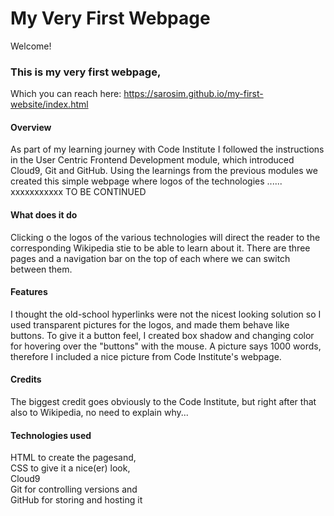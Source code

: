 # My Very First Webpage

Welcome!

### This is my very first webpage,
Which you can reach here: https://sarosim.github.io/my-first-website/index.html

#### Overview
As part of my learning journey with Code Institute I followed the instructions in the User Centric Frontend Development module, which introduced Cloud9, Git and GitHub.
Using the learnings from the previous modules we created this simple webpage where logos of the technologies ...... xxxxxxxxxxx TO BE CONTINUED
#### What does it do
Clicking o the logos of the various technologies will direct the reader to the corresponding Wikipedia stie to be able to learn about it. There are three pages and a navigation bar on the top of each where we can switch between them.
#### Features
I thought the old-school hyperlinks were not the nicest looking solution so I used transparent pictures for the logos, and made them behave like buttons.
To give it a button feel, I created box shadow and changing color for hovering over the "buttons" with the mouse. A picture says 1000 words, therefore I included a nice picture from Code Institute's webpage.
#### Credits 
The biggest credit goes obviously to the Code Institute, but right after that also to Wikipedia, no need to explain why...
#### Technologies used
HTML to create the pagesand, <br/>
CSS to give it a nice(er) look,<br/>
Cloud9 <br/>
Git for controlling versions and <br/>
GitHub for storing and hosting it<br/>
